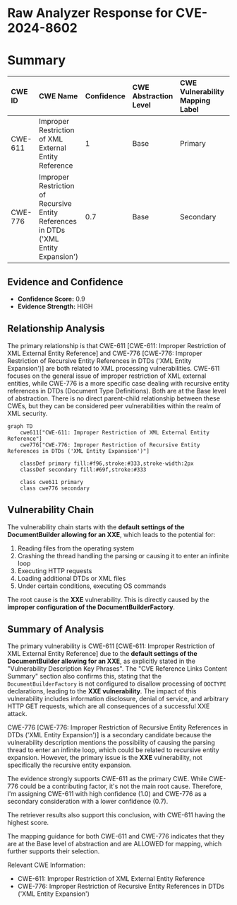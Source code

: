 # Raw Analyzer Response for CVE-2024-8602

# Summary

| CWE ID  | CWE Name                                                                                                   | Confidence | CWE Abstraction Level | CWE Vulnerability Mapping Label | CWE-Vulnerability Mapping Notes |
| :-------- | :--------------------------------------------------------------------------------------------------------- | :--------- | :---------------------- | :------------------------------ | :------------------------------ |
| CWE-611 | Improper Restriction of XML External Entity Reference                                                    | 1          | Base                    | Primary                         | Allowed                       |
| CWE-776 | Improper Restriction of Recursive Entity References in DTDs ('XML Entity Expansion') | 0.7        | Base                    | Secondary                         | Allowed                       |

## Evidence and Confidence

*   **Confidence Score:** 0.9
*   **Evidence Strength:** HIGH

## Relationship Analysis

The primary relationship is that CWE-611 [CWE-611: Improper Restriction of XML External Entity Reference] and CWE-776 [CWE-776: Improper Restriction of Recursive Entity References in DTDs ('XML Entity Expansion')] are both related to XML processing vulnerabilities. CWE-611 focuses on the general issue of improper restriction of XML external entities, while CWE-776 is a more specific case dealing with recursive entity references in DTDs (Document Type Definitions). Both are at the Base level of abstraction. There is no direct parent-child relationship between these CWEs, but they can be considered peer vulnerabilities within the realm of XML security.

```mermaid
graph TD
    cwe611["CWE-611: Improper Restriction of XML External Entity Reference"]
    cwe776["CWE-776: Improper Restriction of Recursive Entity References in DTDs ('XML Entity Expansion')"]

    classDef primary fill:#f96,stroke:#333,stroke-width:2px
    classDef secondary fill:#69f,stroke:#333
    
    class cwe611 primary
    class cwe776 secondary
```

## Vulnerability Chain

The vulnerability chain starts with the **default settings of the DocumentBuilder allowing for an XXE**, which leads to the potential for:

1.  Reading files from the operating system
2.  Crashing the thread handling the parsing or causing it to enter an infinite loop
3.  Executing HTTP requests
4.  Loading additional DTDs or XML files
5.  Under certain conditions, executing OS commands

The root cause is the **XXE** vulnerability. This is directly caused by the **improper configuration of the DocumentBuilderFactory**.

## Summary of Analysis

The primary vulnerability is CWE-611 [CWE-611: Improper Restriction of XML External Entity Reference] due to the **default settings of the DocumentBuilder allowing for an XXE**, as explicitly stated in the "Vulnerability Description Key Phrases". The "CVE Reference Links Content Summary" section also confirms this, stating that the `DocumentBuilderFactory` is not configured to disallow processing of `DOCTYPE` declarations, leading to the **XXE vulnerability**. The impact of this vulnerability includes information disclosure, denial of service, and arbitrary HTTP GET requests, which are all consequences of a successful XXE attack.

CWE-776 [CWE-776: Improper Restriction of Recursive Entity References in DTDs ('XML Entity Expansion')] is a secondary candidate because the vulnerability description mentions the possibility of causing the parsing thread to enter an infinite loop, which could be related to recursive entity expansion. However, the primary issue is the **XXE** vulnerability, not specifically the recursive entity expansion.

The evidence strongly supports CWE-611 as the primary CWE. While CWE-776 could be a contributing factor, it's not the main root cause. Therefore, I'm assigning CWE-611 with high confidence (1.0) and CWE-776 as a secondary consideration with a lower confidence (0.7).

The retriever results also support this conclusion, with CWE-611 having the highest score.

The mapping guidance for both CWE-611 and CWE-776 indicates that they are at the Base level of abstraction and are ALLOWED for mapping, which further supports their selection.

Relevant CWE Information:
* CWE-611: Improper Restriction of XML External Entity Reference
* CWE-776: Improper Restriction of Recursive Entity References in DTDs ('XML Entity Expansion')